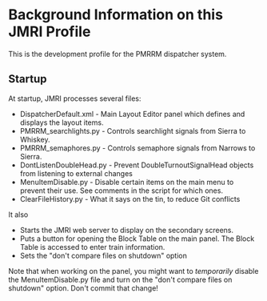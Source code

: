 
# Background Information on this JMRI Profile #

This is the development profile for the PMRRM dispatcher system.

## Startup ##

At startup, JMRI processes several files:

 - DispatcherDefault.xml  - Main Layout Editor panel which defines and displays the layout items.
 - PMRRM_searchlights.py - Controls searchlight signals from Sierra to Whiskey.
 - PMRRM_semaphores.py - Controls semaphore signals from Narrows to Sierra.
 - DontListenDoubleHead.py - Prevent DoubleTurnoutSignalHead objects from listening to external changes
 - MenuItemDisable.py - Disable certain items on the main menu to prevent their use.  See comments in the script for which ones.
 - ClearFileHistory.py - What it says on the tin, to reduce Git conflicts
 
It also
 - Starts the JMRI web server to display on the secondary screens.
 - Puts a button for opening the Block Table on the main panel. The Block Table is accessed to enter train information.
 - Sets the "don't compare files on shutdown" option
 
Note that when working on the panel, you might want to _temporarily_ disable the MenuItemDisable.py file and turn on the "don't compare files on shutdown" option.  Don't commit that change!


